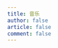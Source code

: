 ```yaml
---
title: 音乐
author: false
article: false
comment: false
---
```


<SiteInfo
  name="OP & 插曲"
  desc="《擅长捉弄的高木同学》动画主题曲＆插曲"
  url="https://wiki.takagi3.cn/music/OP.html"
	preview=""
/>

<SiteInfo
  name="ED"
  desc="《擅长捉弄的高木同学》动画片尾曲"
  url="https://wiki.takagi3.cn/music/ED.html"
	preview=""
/>

<SiteInfo
  name="OST"
  desc="《擅长捉弄的高木同学》动画原声带"
  url="https://wiki.takagi3.cn/music/OST.html"
	preview=""
/>

<SiteInfo
  name="手游音乐"
  desc="《擅长捉弄的高木同学》心动记录”手游 - 独占翻唱曲"
  url="https://wiki.takagi3.cn/music/GAME.html"
	preview=""
/>